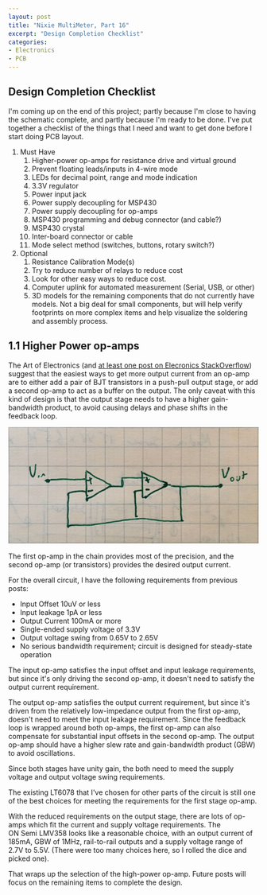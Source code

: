 ```yaml
---
layout: post
title: "Nixie MultiMeter, Part 16"
excerpt: "Design Completion Checklist"
categories:
- Electronics
- PCB
---
```


## Design Completion Checklist

I'm coming up on the end of this project; partly because I'm close to having the schematic complete, and partly because I'm ready to be done. I've put together a checklist of the things that I need and want to get done before I start doing PCB layout.

 1. Must Have
    1. Higher-power op-amps for resistance drive and virtual ground
    1. Prevent floating leads/inputs in 4-wire mode
    1. LEDs for decimal point, range and mode indication
    1. 3.3V regulator
    1. Power input jack
    1. Power supply decoupling for MSP430
    1. Power supply decoupling for op-amps
    1. MSP430 programming and debug connector (and cable?)
    1. MSP430 crystal
    1. Inter-board connector or cable
    1. Mode select method (switches, buttons, rotary switch?)
 1. Optional
    1. Resistance Calibration Mode(s)
    1. Try to reduce number of relays to reduce cost
    1. Look for other easy ways to reduce cost.
    1. Computer uplink for automated measurement (Serial, USB, or other)
    1. 3D models for the remaining components that do not currently have models. Not a big deal for small components, but will help verify footprints on more complex items and help visualize the soldering and assembly process.

## 1.1 Higher Power op-amps

The Art of Electronics (and [at least one post on Elecronics StackOverflow](https://electronics.stackexchange.com/questions/328743/benefits-of-multiple-op-amp-gain-stages-in-series)) suggest that the easiest ways to get more output current from an op-amp are to either add a pair of BJT transistors in a push-pull output stage, or add a second op-amp to act as a buffer on the output. The only caveat with this kind of design is that the output stage needs to have a higher gain-bandwidth product, to avoid causing delays and phase shifts in the feedback loop.

![Staged Op Amps](/media/2018/08/26/dual_opamp.jpg)

The first op-amp in the chain provides most of the precision, and the second op-amp (or transistors) provides the desired output current.

For the overall circuit, I have the following requirements from previous posts:
 * Input Offset 10uV or less
 * Input leakage 1pA or less
 * Output Current 100mA or more
 * Single-ended supply voltage of 3.3V
 * Output voltage swing from 0.65V to 2.65V
 * No serious bandwidth requirement; circuit is designed for steady-state operation

The input op-amp satisfies the input offset and input leakage requirements, but since it's only driving the second op-amp, it doesn't need to satisfy the output current requirement.

The output op-amp satisfies the output current requirement, but since it's driven from the relatively low-impedance output from the first op-amp, doesn't need to meet the input leakage requirement. Since the feedback loop is wrapped around both op-amps, the first op-amp can also compensate for substantial input offsets in the second op-amp. The output op-amp should have a higher slew rate and gain-bandwidth product (GBW) to avoid oscillations.

Since both stages have unity gain, the both need to meed the supply voltage and output voltage swing requirements.

The existing LT6078 that I've chosen for other parts of the circuit is still one of the best choices for meeting the requirements for the first stage op-amp.

With the reduced requirements on the output stage, there are lots of op-amps which fit the current and supply voltage requirements. The 	
ON Semi LMV358 looks like a reasonable choice, with an output current of 185mA, GBW of 1MHz, rail-to-rail outputs and a supply voltage range of 2.7V to 5.5V. (There were too many choices here, so I rolled the dice and picked one).

That wraps up the selection of the high-power op-amp. Future posts will focus on the remaining items to complete the design.